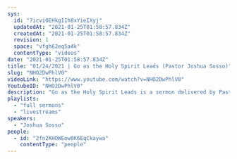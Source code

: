 ```yaml
---
sys:
  id: "7icviOEHkgIIh8xYieIXyj"
  updatedAt: "2021-01-25T01:58:57.834Z"
  createdAt: "2021-01-25T01:58:57.834Z"
  revision: 1
  space: "vfgh62eq5a4k"
  contentType: "videos"
date: "2021-01-25T01:58:57.834Z"
title: "01/24/2021 | Go as the Holy Spirit Leads (Pastor Joshua Sosso)"
slug: "NHO2DwPhlV0"
videoLink: "https://www.youtube.com/watch?v=NHO2DwPhlV0"
YoutubeID: "NHO2DwPhlV0"
description: "Go as the Holy Spirit Leads is a sermon delivered by Pastor Joshua Sosso on January 24th, 2021 at Freedom Fellowship Church International."
playlists:
  - "full sermons"
  - "livestreams"
speakers:
  - "Joshua Sosso"
people:
  - id: "2fn2KHOWEow0K6EqCkaywa"
    contentType: "people"
---
```


